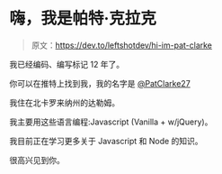 # 嗨，我是帕特·克拉克

> 原文：<https://dev.to/leftshotdev/hi-im-pat-clarke>

我已经编码、编写标记 12 年了。

你可以在推特上找到我，我的名字是 [@PatClarke27](https://twitter.com/PatClarke27)

我住在北卡罗来纳州的达勒姆。

我主要用这些语言编程:Javascript (Vanilla + w/jQuery)。

我目前正在学习更多关于 Javascript 和 Node 的知识。

很高兴见到你。